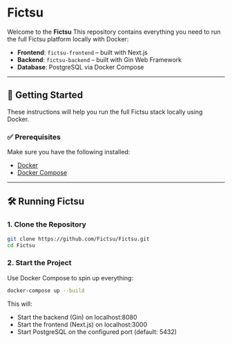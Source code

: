 # Fictsu

Welcome to the **Fictsu** This repository contains everything you need to run the full Fictsu platform locally with Docker:

- **Frontend**: `fictsu-frontend` – built with Next.js
- **Backend**: `fictsu-backend` – built with Gin Web Framework
- **Database**: PostgreSQL via Docker Compose

---

## 🚀 Getting Started

These instructions will help you run the full Fictsu stack locally using Docker.

### ✅ Prerequisites

Make sure you have the following installed:

- [Docker](https://www.docker.com/products/docker-desktop)
- [Docker Compose](https://docs.docker.com/compose/)

---

## 🛠️ Running Fictsu

### 1. Clone the Repository

```bash
git clone https://github.com/Fictsu/Fictsu.git
cd Fictsu
```

### 2. Start the Project
Use Docker Compose to spin up everything:

```bash
docker-compose up --build
```

This will:

* Start the backend (Gin) on localhost:8080
* Start the frontend (Next.js) on localhost:3000
* Start PostgreSQL on the configured port (default: 5432)
